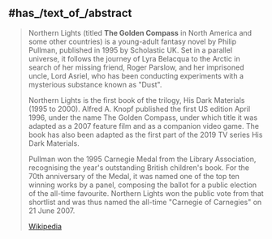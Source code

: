 ﻿---
aliases:
- "The Golden Compass"
- "Northern Lights"
---

## #has_/text_of_/abstract 

> Northern Lights (titled **The Golden Compass** in North America and some other countries) 
> is a young-adult fantasy novel by Philip Pullman, published in 1995 by Scholastic UK. Set in a parallel universe, it follows the journey of Lyra Belacqua to the Arctic in search of her missing friend, Roger Parslow, and her imprisoned uncle, Lord Asriel, who has been conducting experiments with a mysterious substance known as "Dust".
>
> Northern Lights is the first book of the trilogy, His Dark Materials (1995 to 2000). Alfred A. Knopf published the first US edition April 1996, under the name The Golden Compass, under which title it was adapted as a 2007 feature film and as a companion video game. The book has also been adapted as the first part of the 2019 TV series His Dark Materials.
>
> Pullman won the 1995 Carnegie Medal from the Library Association, recognising the year's outstanding British children's book. For the 70th anniversary of the Medal, it was named one of the top ten winning works by a panel, composing the ballot for a public election of the all-time favourite. Northern Lights won the public vote from that shortlist and was thus named the all-time "Carnegie of Carnegies" on 21 June 2007.
>
> [Wikipedia](https://en.wikipedia.org/wiki/Northern%20Lights%20(Pullman%20novel)) 




